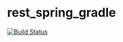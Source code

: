 # rest_spring_gradle

[![Build Status](https://app.travis-ci.com/NippoS/rest_spring_gradle.svg?branch=main)](https://app.travis-ci.com/NippoS/rest_spring_gradle)
